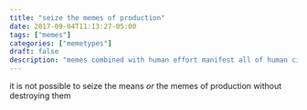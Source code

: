 ```yaml
---
title: "seize the memes of production"
date: 2017-09-04T11:13:27-05:00
tags: ["memes"]
categories: ["memetypes"]
draft: false
description: "memes combined with human effort manifest all of human civilization"
---
```


<p>it is not possible to seize the means <em>or</em> the memes of production without destroying them</p>